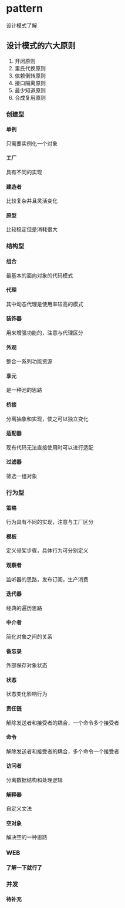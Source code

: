 # pattern
设计模式了解

## 设计模式的六大原则
1. 开闭原则
2. 里氏代换原则
3. 依赖倒转原则
4. 接口隔离原则
5. 最少知道原则
6. 合成复用原则

### 创建型
#### 单例
只需要实例化一个对象
#### 工厂
具有不同的实现
#### 建造者
比较复杂并且灵活变化
#### 原型
比较稳定但是消耗很大

### 结构型
#### 组合
最基本的面向对象的代码模式
#### 代理
其中动态代理是使用率较高的模式
#### 装饰器
用来增强功能的，注意与代理区分
#### 外观
整合一系列功能资源
#### 享元
是一种池的思路
#### 桥接
分离抽象和实现，使之可以独立变化
#### 适配器
现有代码无法直接使用时可以进行适配
#### 过滤器
筛选一组对象

### 行为型
#### 策略
行为具有不同的实现，注意与工厂区分
#### 模板
定义骨架步骤，具体行为可分别定义
#### 观察者
监听器的思路，发布订阅，生产消费
#### 迭代器
经典的遍历思路
#### 中介者
简化对象之间的关系
#### 备忘录
外部保存对象状态
#### 状态
状态变化影响行为
#### 责任链
解除发送者和接受者的耦合，一个命令多个接受者
#### 命令
解除发送者和接受者的耦合，多个命令一个接受者
#### 访问者
分离数据结构和处理逻辑
#### 解释器
自定义文法
#### 空对象
解决空的一种思路

### WEB
#### 了解一下就行了

### 并发
#### 待补充
